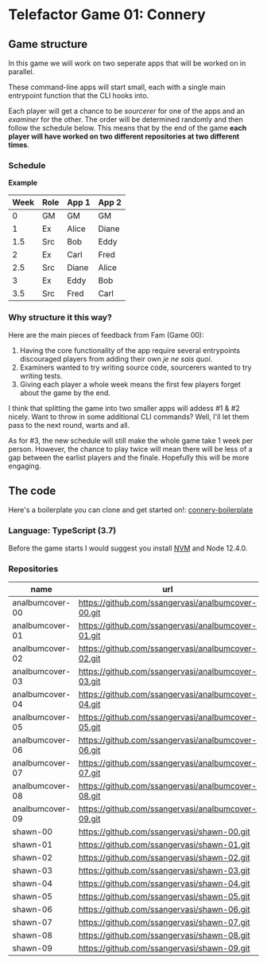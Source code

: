 # Telefactor Game 01: Connery

## Game structure

In this game we will work on two seperate apps that will be worked on in parallel.

These command-line apps will start small, each with a single main entrypoint function
that the CLI hooks into.

Each player will get a chance to be _sourcerer_ for one of the apps and an _examiner_
for the other. The order will be determined randomly and then follow the schedule below.
This means that by the end of the game **each player will have worked on two different repositories at two different times**.

### Schedule

**Example**

| Week | Role | App 1 | App 2 |
| ---  | ---  | ---   | ---   |
| 0    | GM   | GM    | GM    |
| 1    | Ex   | Alice | Diane |
| 1.5  | Src  | Bob   | Eddy  |
| 2    | Ex   | Carl  | Fred  |
| 2.5  | Src  | Diane | Alice |
| 3    | Ex   | Eddy  | Bob   |
| 3.5  | Src  | Fred  | Carl  |

### Why structure it this way?

Here are the main pieces of feedback from Fam (Game 00):

1. Having the core functionality of the app require several entrypoints discouraged
   players from adding their own _je ne sais quoi_.
2. Examiners wanted to try writing source code, sourcerers wanted to try writing tests.
3. Giving each player a whole week means the first few players forget about the game by the end.

I think that splitting the game into two smaller apps will addess #1 & #2 nicely.
Want to throw in some additional CLI commands? Well, I'll let them pass to the next
round, warts and all.

As for #3, the new schedule will still make the whole game take 1 week per person.
However, the chance to play twice will mean there will be less of a gap between the
earlist players and the finale. Hopefully this will be more engaging.

## The code

Here's a boilerplate you can clone and get started on!: [connery-boilerplate](https://github.com/telefactor/connery-boilerplate)

### Language: TypeScript (3.7)

Before the game starts I would suggest you install [NVM](http://nvm.sh) and Node 12.4.0.

### Repositories

|name|url|
|--  |-- |
|analbumcover-00 |https://github.com/ssangervasi/analbumcover-00.git|
|analbumcover-01 |https://github.com/ssangervasi/analbumcover-01.git|
|analbumcover-02 |https://github.com/ssangervasi/analbumcover-02.git|
|analbumcover-03 |https://github.com/ssangervasi/analbumcover-03.git|
|analbumcover-04 |https://github.com/ssangervasi/analbumcover-04.git|
|analbumcover-05 |https://github.com/ssangervasi/analbumcover-05.git|
|analbumcover-06 |https://github.com/ssangervasi/analbumcover-06.git|
|analbumcover-07 |https://github.com/ssangervasi/analbumcover-07.git|
|analbumcover-08 |https://github.com/ssangervasi/analbumcover-08.git|
|analbumcover-09 |https://github.com/ssangervasi/analbumcover-09.git|
|shawn-00 |https://github.com/ssangervasi/shawn-00.git|
|shawn-01 |https://github.com/ssangervasi/shawn-01.git|
|shawn-02 |https://github.com/ssangervasi/shawn-02.git|
|shawn-03 |https://github.com/ssangervasi/shawn-03.git|
|shawn-04 |https://github.com/ssangervasi/shawn-04.git|
|shawn-05 |https://github.com/ssangervasi/shawn-05.git|
|shawn-06 |https://github.com/ssangervasi/shawn-06.git|
|shawn-07 |https://github.com/ssangervasi/shawn-07.git|
|shawn-08 |https://github.com/ssangervasi/shawn-08.git|
|shawn-09 |https://github.com/ssangervasi/shawn-09.git|
